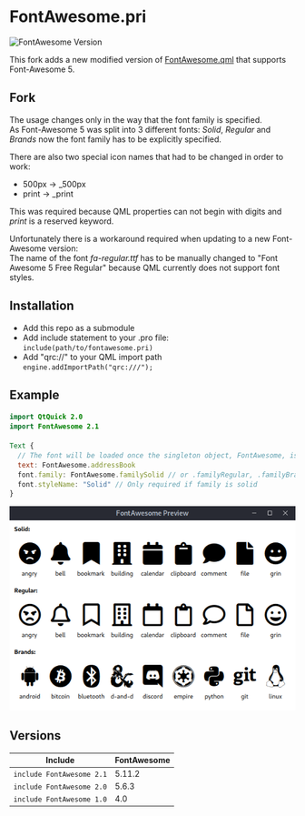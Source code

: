 # FontAwesome.pri

![FontAwesome Version](https://img.shields.io/badge/FontAwesome-5.11.2-blue.svg?style=for-the-badge)

This fork adds a new modified version of [FontAwesome.qml](https://github.com/benlau/fontawesome.pri) that supports Font-Awesome 5.

## Fork

The usage changes only in the way that the font family is specified.  
As Font-Awesome 5 was split into 3 different fonts: _Solid_, _Regular_ and _Brands_ now the font family has to be explicitly specified.

There are also two special icon names that had to be changed in order to work:
- 500px -> \_500px
- print -> \_print

This was required because QML properties can not begin with digits and _print_ is a reserved keyword.

Unfortunately there is a workaround required when updating to a new Font-Awesome version:  
The name of the font _fa-regular.ttf_ has to be manually changed to "Font Awesome 5 Free Regular" because QML currently does not support font styles.

## Installation

- Add this repo as a submodule
- Add include statement to your .pro file:  
`include(path/to/fontawesome.pri)`
- Add "qrc://" to your QML import path  
`engine.addImportPath("qrc:///");`

## Example

```QML
import QtQuick 2.0
import FontAwesome 2.1

Text {
  // The font will be loaded once the singleton object, FontAwesome, is referred in the application.
  text: FontAwesome.addressBook
  font.family: FontAwesome.familySolid // or .familyRegular, .familyBrands
  font.styleName: "Solid" // Only required if family is solid
}
```

![Screenshot](https://github.com/PhilInTheGaps/fontawesome.pri/raw/master/docs/preview.png)

## Versions

Include                   | FontAwesome
--------------------------|------------
`include FontAwesome 2.1` | 5.11.2
`include FontAwesome 2.0` | 5.6.3
`include FontAwesome 1.0` | 4.0
